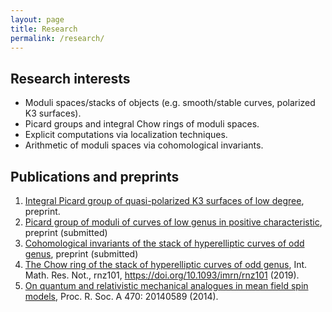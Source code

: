 ```yaml
---
layout: page
title: Research
permalink: /research/
---
```

## Research interests

- Moduli spaces/stacks of objects (e.g. smooth/stable curves, polarized K3 surfaces).
- Picard groups and integral Chow rings of moduli spaces.
- Explicit computations via localization techniques.
- Arithmetic of moduli spaces via cohomological invariants.

## Publications and preprints

1. [Integral Picard group of quasi-polarized K3 surfaces of low degree](https://arxiv.org/abs/1910.08758), preprint.
2. [Picard group of moduli of curves of low genus in positive characteristic](https://arxiv.org/abs/1812.01913), preprint (submitted)
3. [Cohomological invariants of the stack of hyperelliptic curves of odd genus](https://arxiv.org/abs/1804.02216), preprint (submitted)
4. [The Chow ring of the stack of hyperelliptic curves of odd genus](https://arxiv.org/abs/1802.04519), Int. Math. Res. Not., rnz101, https://doi.org/10.1093/imrn/rnz101 (2019).
5. [On quantum and relativistic mechanical analogues in mean field spin models](https://arxiv.org/abs/1407.5009), Proc. R. Soc. A 470: 20140589 (2014).
